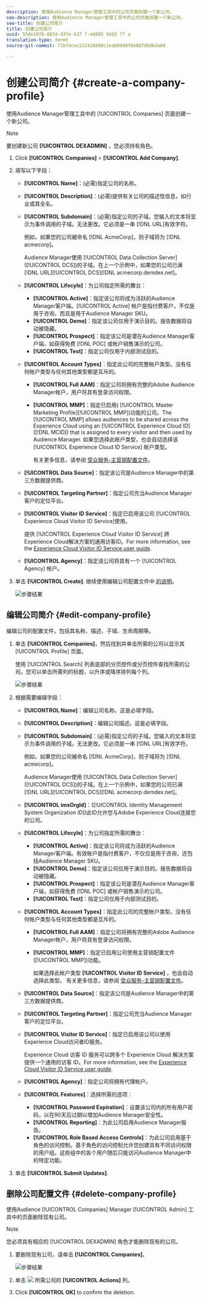```yaml
---
description: 使用Audience Manager管理工具中的公司页面创建一个新公司。
seo-description: 使用Audience Manager管理工具中的公司页面创建一个新公司。
seo-title: 创建公司简介
title: 创建公司简介
uuid: 55de18f8-883d-43fe-b37 f-e8805 bb92 f7 a
translation-type: tm+mt
source-git-commit: 71bf4cec222428686c1eab0998f66887db06da68

---
```



# 创建公司简介 {#create-a-company-profile}

使用Audience Manager管理工具中的 [!UICONTROL Companies] 页面创建一个新公司。

<!-- t_create_company.xml -->

>[!NOTE]
>
>要创建新公司 **[!UICONTROL DEXADMIN]** ，您必须持有角色。

1. Click **[!UICONTROL Companies]** &gt; **[!UICONTROL Add Company]**.
1. 填写以下字段：

   * **[!UICONTROL Name]**：(必需)指定公司的名称。
   * **[!UICONTROL Description]**：(必需)提供有关公司的描述性信息，如行业或其全名。
   * **[!UICONTROL Subdomain]**：(必需)指定公司的子域。您输入的文本将显示为事件调用的子域。无法更改。它必须是一串 [!DNL URL]有效字符。

      例如，如果您的公司被命名 [!DNL AcmeCorp]，则子域将为 [!DNL acmecorp]。

      Audience Manager使用 [!UICONTROL Data Collection Server]([!UICONTROL DCS])的子域。在上一个示例中，如果您的公司已满 [!DNL URL][!UICONTROL DCS][!DNL acmecorp.demdex.net]。

   * **[!UICONTROL Lifecyle]**：为公司指定所需的舞台：
      * **[!UICONTROL Active]**：指定该公司将成为活跃的Audience Manager客户端。[!UICONTROL Active] 帐户是指付费客户，不仅是用于咨询，而且是用于Audience Manager SKU。
      * **[!UICONTROL Demo]**：指定该公司仅用于演示目的。报告数据将自动被隐藏。
      * **[!UICONTROL Prospect]**：指定该公司是潜在Audience Manager客户端，如获得免费 [!DNL POC] 或帐户销售演示的公司。
      * **[!UICONTROL Test]**：指定公司仅用于内部测试目的。
   * **[!UICONTROL Account Types]**：指定此公司的完整帐户类型。没有任何帐户类型与任何其他类型都是互斥的。
      * **[!UICONTROL Full AAM]**：指定公司将拥有完整的Adobe Audience Manager帐户，用户将具有登录访问权限。
      * **[!UICONTROL MMP]**：指定已启用( [!UICONTROL Master Marketing Profile][!UICONTROL MMP])功能的公司。The [!UICONTROL MMP] allows audiences to be shared across the Experience Cloud using an [!UICONTROL Experience Cloud ID] ([!DNL MCID]) that is assigned to every visitor and then used by Audience Manager. 如果您选择此帐户类型，也会自动选择该 [!UICONTROL Experience Cloud ID Service] 帐户类型。

         有关更多信息，请参阅 [受众服务-主营销配置文件](https://marketing.adobe.com/resources/help/en_US/mcloud/audience_library.html)。
   * **[!UICONTROL Data Source]**：指定该公司是Audience Manager中的第三方数据提供商。
   * **[!UICONTROL Targeting Partner]**：指定公司充当Audience Manager客户的定位平台。
   * **[!UICONTROL Visitor ID Service]**：指定已启用该公司 [!UICONTROL Experience Cloud Visitor ID Service]使用。

      提供 [!UICONTROL Experience Cloud Visitor ID Service] 跨Experience Cloud解决方案的通用访客ID。For more information, see the [Experience Cloud Visitor ID Service user guide](https://marketing.adobe.com/resources/help/en_US/mcvid/mcvid-overview.html).

   * **[!UICONTROL Agency]**：指定该公司将具有一个 [!UICONTROL Agency] 帐户。



1. 单击 **[!UICONTROL Create]**. 继续使用编辑公司配置文件中 [的说明](../companies/admin-manage-company-profiles.md#edit-company-profile)。

   ![步骤结果](assets/add_company.png)

## 编辑公司简介 {#edit-company-profile}

编辑公司的配置文件，包括其名称、描述、子域、生命周期等。

<!-- t_edit_company_profile.xml -->

1. 单击 **[!UICONTROL Companies]**，然后找到并单击所需的公司以显示其 [!UICONTROL Profile] 页面。

   使用 [!UICONTROL Search] 列表底部的分页控件或分页控件查找所需的公司。您可以单击所需列的标题，以升序或降序排列每个列。

   ![步骤结果](assets/profile_company.png)

1. 根据需要编辑字段：

   * **[!UICONTROL Name]**：编辑公司名称。这是必填字段。
   * **[!UICONTROL Description]**：编辑公司描述。这是必填字段。
   * **[!UICONTROL Subdomain]**：(必需)指定公司的子域。您输入的文本将显示为事件调用的子域。无法更改。它必须是一串 [!DNL URL]有效字符。

      例如，如果您的公司被命名 [!DNL AcmeCorp]，则子域将为 [!DNL acmecorp]。

      Audience Manager使用 [!UICONTROL Data Collection Server] ([!UICONTROL DCS])的子域。在上一个示例中，如果您的公司已满 [!DNL URL][!UICONTROL DCS][!DNL acmecorp.demdex.net]。

   * **[!UICONTROL imsOrgld]**：([!UICONTROL Identity Management System Organization ID])此ID允许您与Adobe Experience Cloud连接您的公司。
   * **[!UICONTROL Lifecyle]**：为公司指定所需的舞台：
      * **[!UICONTROL Active]**：指定该公司将成为活跃的Audience Manager客户端。有效帐户是指付费客户，不仅仅是用于咨询，还包括Audience Manager SKU。
      * **[!UICONTROL Demo]**：指定该公司仅用于演示目的。报告数据将自动被隐藏。
      * **[!UICONTROL Prospect]**：指定该公司是潜在Audience Manager客户端，如获得免费 [!DNL POC] 或帐户销售演示的公司。
      * **[!UICONTROL Test]**：指定公司仅用于内部测试目的。
   * **[!UICONTROL Account Types]**：指定此公司的完整帐户类型。没有任何帐户类型与任何其他类型都是互斥的。
      * **[!UICONTROL Full AAM]**：指定公司将拥有完整的Adobe Audience Manager帐户，用户将具有登录访问权限。
      * **[!UICONTROL MMP]**：指定已启用公司使用主营销配置文件([!UICONTROL MMP])功能。

         如果选择此帐户类型 **[!UICONTROL Visitor ID Service]** ，也会自动选择此类型。
有关更多信息，请参阅 [受众服务-主营销配置文件](https://marketing.adobe.com/resources/help/en_US/mcloud/audience_library.html)。
   * **[!UICONTROL Data Source]**：指定该公司是Audience Manager中的第三方数据提供商。
   * **[!UICONTROL Targeting Partner]**：指定公司充当Audience Manager客户的定位平台。
   * **[!UICONTROL Visitor ID Service]**：指定已启用该公司以使用Experience Cloud访问者ID服务。

      Experience Cloud 访客 ID 服务可以跨多个 Experience Cloud 解决方案提供一个通用的访客 ID。For more information, see the [Experience Cloud Visitor ID Service user guide](https://microsite.omniture.com/t2/help/en_US/mcvid/mcvid_service.html).

   * **[!UICONTROL Agency]**：指定公司将拥有代理帐户。
   * **[!UICONTROL Features]**：选择所需的选项：
      * **[!UICONTROL Password Expiration]**：设置该公司内的所有用户密码，以在90天后过期以增加Audience Manager安全性。
      * **[!UICONTROL Reporting]**：为此公司启用Audience Manager报告。
      * **[!UICONTROL Role Based Access Controls]**：为此公司启用基于角色的访问控制。基于角色的访问控制允许您创建具有不同访问权限的用户组。这些组中的各个用户随后只能访问Audience Manager中的特定功能。


1. 单击 **[!UICONTROL Submit Updates]**.

## 删除公司配置文件 {#delete-company-profile}

使用Audience [!UICONTROL Companies] Manager [!UICONTROL Admin] 工具中的页面删除现有公司。

<!-- t_delete_company.xml -->

>[!NOTE]
>
>您必须具有相应的 [!UICONTROL DEXADMIN] 角色才能删除现有的公司。

1. 要删除现有公司，请单击 **[!UICONTROL Companies]**。

   ![步骤结果](assets/companies.png)

1. 单击 ![](assets/icon_delete.png) 所需公司的 **[!UICONTROL Actions]** 列。
1. Click **[!UICONTROL OK]** to confirm the deletion.

